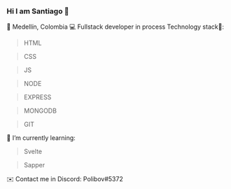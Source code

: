 ### Hi I am Santiago 👋
📍 Medellín, Colombia
💻 Fullstack developer in process 
Technology stack🧐:

>HTML

>CSS

>JS

>NODE

>EXPRESS

>MONGODB

>GIT

🌱 I’m currently learning:

>Svelte

>Sapper


✉️ Contact me in Discord: Polibov#5372
